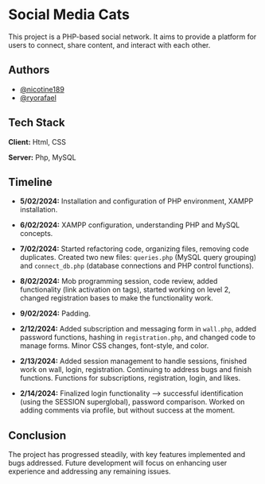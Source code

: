 
# Social Media Cats

This project is a PHP-based social network. It aims to provide a platform for users to connect, share content, and interact with each other.




## Authors

- [@nicotine189](https://www.github.com/nicotine189)
- [@ryorafael](https://www.github.com/ryorafael)



## Tech Stack

**Client:** Html, CSS

**Server:** Php, MySQL

## Timeline

- **5/02/2024:** Installation and configuration of PHP environment, XAMPP installation.
  
- **6/02/2024:** XAMPP configuration, understanding PHP and MySQL concepts.
  
- **7/02/2024:** Started refactoring code, organizing files, removing code duplicates. Created two new files: `queries.php` (MySQL query grouping) and `connect_db.php` (database connections and PHP control functions).
  
- **8/02/2024:** Mob programming session, code review, added functionality (link activation on tags), started working on level 2, changed registration bases to make the functionality work.
  
- **9/02/2024:** Padding.

- **2/12/2024:** Added subscription and messaging form in `wall.php`, added password functions, hashing in `registration.php`, and changed code to manage forms. Minor CSS changes, font-style, and color.
  
- **2/13/2024:** Added session management to handle sessions, finished work on wall, login, registration. Continuing to address bugs and finish functions. Functions for subscriptions, registration, login, and likes.

- **2/14/2024:** Finalized login functionality --> successful identification (using the SESSION superglobal), password comparison. Worked on adding comments via profile, but without success at the moment.

## Conclusion

The project has progressed steadily, with key features implemented and bugs addressed. Future development will focus on enhancing user experience and addressing any remaining issues.


